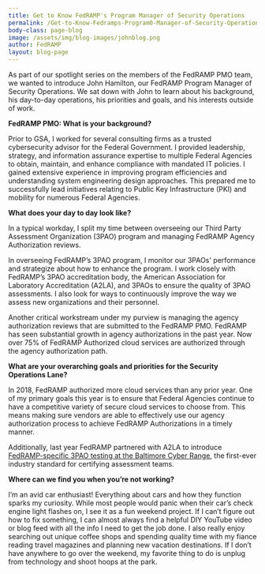 ```yaml
---
title: Get to Know FedRAMP's Program Manager of Security Operations
permalink: /Get-to-Know-Fedramps-Program0-Manager-of-Security-Operations/
body-class: page-blog
image: /assets/img/blog-images/johnblog.png
author: FedRAMP
layout: blog-page
---
```

As part of our spotlight series on the members of the FedRAMP PMO team, we wanted to introduce John Hamilton, our FedRAMP Program Manager of Security Operations. We sat down with John to learn about his background, his day-to-day operations, his priorities and goals, and his interests outside of work. 

**FedRAMP PMO: What is your background?**

Prior to GSA, I worked for several consulting firms as a trusted cybersecurity advisor for the Federal Government. I provided leadership, strategy, and information assurance expertise to multiple Federal Agencies to obtain, maintain, and enhance compliance with mandated IT policies. I gained extensive experience in improving program efficiencies and understanding system engineering design approaches. This prepared me to successfully lead initiatives relating to Public Key Infrastructure (PKI) and mobility for numerous Federal Agencies.

**What does your day to day look like?**

In a typical workday, I split my time between overseeing our Third Party Assessment Organization (3PAO) program and managing FedRAMP Agency Authorization reviews. 

<p>
  In overseeing FedRAMP’s 3PAO program, I monitor our 3PAOs' performance and strategize about how to enhance the program. I work closely with FedRAMP’s 3PAO accreditation body, the American Association for Laboratory Accreditation‎ (A2LA), and 3PAOs to ensure the quality of 3PAO assessments. I also look for ways to continuously improve the way we assess new organizations and their personnel. 
  </p>
  <p>
Another critical workstream under my purview is managing the agency authorization reviews that are submitted to the FedRAMP PMO. FedRAMP has seen substantial growth in agency authorizations in the past year. Now over 75% of FedRAMP Authorized cloud services are authorized through the agency authorization path. 
</p>

**What are your overarching goals and priorities for the Security Operations Lane?**

In 2018, FedRAMP authorized more cloud services than any prior year. One of my primary goals this year is to ensure that Federal Agencies continue to have a competitive variety of secure cloud services to choose from. This means making sure vendors are able to effectively use our agency authorization process to achieve FedRAMP Authorizations in a timely manner. 
<p>
Additionally, last year FedRAMP partnered with A2LA to introduce <a href="https://www.fedramp.gov/fedramp-updates-3pao-requirements/"> FedRAMP-specific 3PAO testing at the Baltimore Cyber Range</a>, the first-ever industry standard for certifying assessment teams. 
</p>

**Where can we find you when you’re not working?**

I’m an avid car enthusiast! Everything about cars and how they function sparks my curiosity. While most people would panic when their car’s check engine light flashes on, I see it as a fun weekend project. If I can’t figure out how to fix something, I can almost always find a helpful DIY YouTube video or blog feed with all the info I need to get the job done. I also really enjoy searching out unique coffee shops and spending quality time with my fiance reading travel magazines and planning new vacation destinations. If I don’t have anywhere to go over the weekend, my favorite thing to do is unplug from technology and shoot hoops at the park.
